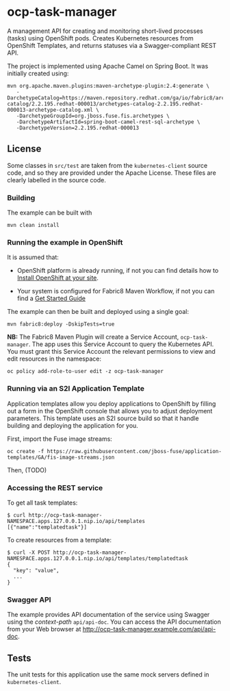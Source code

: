 # ocp-task-manager

A management API for creating and monitoring short-lived processes (tasks) using OpenShift pods. Creates Kubernetes resources from OpenShift Templates, and returns statuses via a Swagger-compliant REST API.

The project is implemented using Apache Camel on Spring Boot. It was initially created using:

```
mvn org.apache.maven.plugins:maven-archetype-plugin:2.4:generate \
   -DarchetypeCatalog=https://maven.repository.redhat.com/ga/io/fabric8/archetypes/archetypes-catalog/2.2.195.redhat-000013/archetypes-catalog-2.2.195.redhat-000013-archetype-catalog.xml \
   -DarchetypeGroupId=org.jboss.fuse.fis.archetypes \
   -DarchetypeArtifactId=spring-boot-camel-rest-sql-archetype \
   -DarchetypeVersion=2.2.195.redhat-000013
```

## License

Some classes in `src/test` are taken from the `kubernetes-client` source code, and so they are provided under the Apache License. These files are clearly labelled in the source code.

### Building

The example can be built with

    mvn clean install

### Running the example in OpenShift

It is assumed that:

- OpenShift platform is already running, if not you can find details how to [Install OpenShift at your site](https://docs.openshift.com/container-platform/3.3/install_config/index.html).

- Your system is configured for Fabric8 Maven Workflow, if not you can find a [Get Started Guide](https://access.redhat.com/documentation/en/red-hat-jboss-middleware-for-openshift/3/single/red-hat-jboss-fuse-integration-services-20-for-openshift/)

The example can then be built and deployed using a single goal:

    mvn fabric8:deploy -DskipTests=true
    
**NB:** The Fabric8 Maven Plugin will create a Service Account, `ocp-task-manager`. The app uses this Service Account to query the Kubernetes API. You must grant this Service Account the relevant permissions to view and edit resources in the namespace:

    oc policy add-role-to-user edit -z ocp-task-manager

### Running via an S2I Application Template

Application templates allow you deploy applications to OpenShift by filling out a form in the OpenShift console that allows you to adjust deployment parameters.  This template uses an S2I source build so that it handle building and deploying the application for you.

First, import the Fuse image streams:

    oc create -f https://raw.githubusercontent.com/jboss-fuse/application-templates/GA/fis-image-streams.json

Then, (TODO)

### Accessing the REST service

To get all task templates:

    $ curl http://ocp-task-manager-NAMESPACE.apps.127.0.0.1.nip.io/api/templates
    [{"name":"templatedtask"}]
    
To create resources from a template:

    $ curl -X POST http://ocp-task-manager-NAMESPACE.apps.127.0.0.1.nip.io/api/templates/templatedtask
    {
      "key": "value",
      ...
    }

### Swagger API

The example provides API documentation of the service using Swagger using the _context-path_ `api/api-doc`. You can access the API documentation from your Web browser at <http://ocp-task-manager.example.com/api/api-doc>.

## Tests

The unit tests for this application use the same mock servers defined in `kubernetes-client`.

